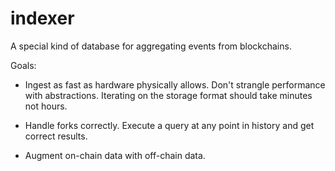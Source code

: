 # indexer

A special kind of database for aggregating events from blockchains.

Goals:
* Ingest as fast as hardware physically allows. Don't strangle performance with
  abstractions. Iterating on the storage format should take minutes not hours.

* Handle forks correctly. Execute a query at any point in history and get
  correct results.

* Augment on-chain data with off-chain data.
